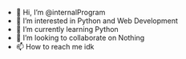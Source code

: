 - 👋 Hi, I’m @internalProgram
- 👀 I’m interested in Python and Web Development
- 🌱 I’m currently learning Python
- 💞️ I’m looking to collaborate on Nothing
- 📫 How to reach me idk

<!---
internalProgram/internalProgram is a ✨ special ✨ repository because its `README.md` (this file) appears on your GitHub profile.
You can click the Preview link to take a look at your changes.
--->
